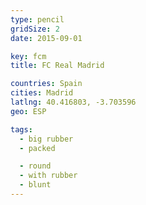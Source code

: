 ```yaml
---
type: pencil
gridSize: 2
date: 2015-09-01

key: fcm
title: FC Real Madrid

countries: Spain
cities: Madrid
latlng: 40.416803, -3.703596
geo: ESP

tags:
  - big rubber
  - packed

  - round
  - with rubber
  - blunt
---
```


